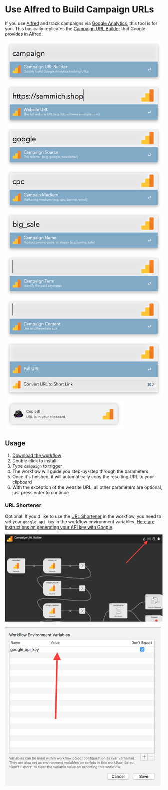 # Use Alfred to Build Campaign URLs
If you use [Alfred](https://www.alfredapp.com/) and track campaigns via [Google Analytics](https://analytics.google.com/), this tool is for you. This basically replicates the [Campaign URL Builder](https://ga-dev-tools.appspot.com/campaign-url-builder/) that Google provides in Alfred.

![Initial Screen](screenshots/initial-screen.png)
![url](screenshots/url.png)
![source](screenshots/source.png)
![medium](screenshots/medium.png)
![name](screenshots/name.png)
![term](screenshots/term.png)
![content](screenshots/content.png)
![shorten](screenshots/shorten.png)
![notification](screenshots/notification.png)

## Usage
1. [Download the workflow](https://github.com/sammichshop/alfred-campaign-url-builder/raw/master/Campaign%20URL%20Builder.alfredworkflow)
2. Double click to install
3. Type `campaign` to trigger
4. The workflow will guide you step-by-step through the parameters
5. Once it's finished, it will automatically copy the resulting URL to your clipboard
6. With the exception of the website URL, all other parameters are optional, just press enter to continue

### URL Shortener

Optional: If you'd like to use the [URL Shortener](https://developers.google.com/url-shortener/) in the workflow, you need to set your `google_api_key` in the workflow environment variables. [Here are instructions on generating your API key with Google](https://developers.google.com/url-shortener/v1/getting_started#APIKey).

![Variables Button](screenshots/variable-button.png)

![Variables Screen](screenshots/variable-screen.png)


